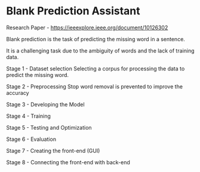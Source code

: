 # Blank Prediction Assistant

Research Paper - https://ieeexplore.ieee.org/document/10126302

Blank prediction is the task of predicting the missing word in a sentence.​

It is a challenging task due to the ambiguity of words and the lack of training data.​


Stage 1 - Dataset selection​
Selecting a corpus for processing the data to predict the missing word.

Stage 2 - Preprocessing
Stop word removal is prevented to improve the accuracy


Stage 3 - Developing the Model

Stage 4 - Training

Stage 5 - Testing and Optimization

Stage 6 - Evaluation

Stage 7 - Creating the front-end (GUI)

Stage 8 - Connecting the front-end with back-end
